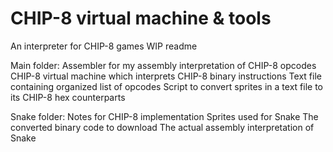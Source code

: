 # CHIP-8 virtual machine & tools
An interpreter for CHIP-8 games
WIP readme

Main folder:
Assembler for my assembly interpretation of CHIP-8 opcodes
CHIP-8 virtual machine which interprets CHIP-8 binary instructions
Text file containing organized list of opcodes
Script to convert sprites in a text file to its CHIP-8 hex counterparts

Snake folder:
Notes for CHIP-8 implementation
Sprites used for Snake
The converted binary code to download
The actual assembly interpretation of Snake
